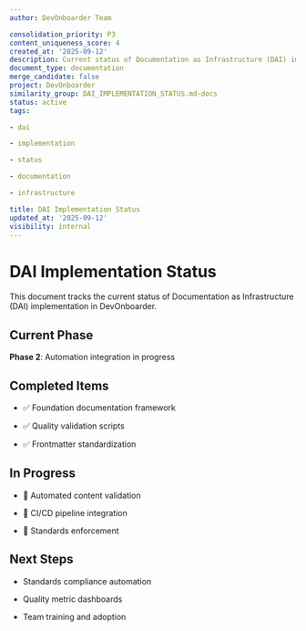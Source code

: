 ```yaml
---
author: DevOnboarder Team

consolidation_priority: P3
content_uniqueness_score: 4
created_at: '2025-09-12'
description: Current status of Documentation as Infrastructure (DAI) implementation in DevOnboarder
document_type: documentation
merge_candidate: false
project: DevOnboarder
similarity_group: DAI_IMPLEMENTATION_STATUS.md-docs
status: active
tags:

- dai

- implementation

- status

- documentation

- infrastructure

title: DAI Implementation Status
updated_at: '2025-09-12'
visibility: internal
---
```


# DAI Implementation Status

This document tracks the current status of Documentation as Infrastructure (DAI) implementation in DevOnboarder.

## Current Phase

**Phase 2**: Automation integration in progress

## Completed Items

- ✅ Foundation documentation framework

- ✅ Quality validation scripts

- ✅ Frontmatter standardization

## In Progress

- 🔄 Automated content validation

- 🔄 CI/CD pipeline integration

- 🔄 Standards enforcement

## Next Steps

- Standards compliance automation

- Quality metric dashboards

- Team training and adoption

